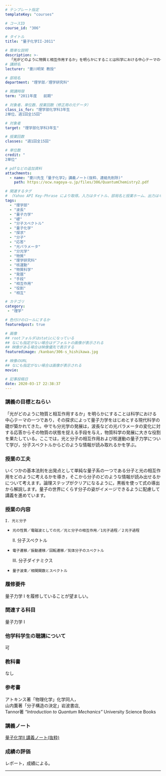 ```yaml
---
# テンプレート指定
templateKey: "courses"

# コースID
course_id: "306"

# タイトル
title: "量子化学II-2011"

# 簡単な説明
description: >-
  「光がどのように物質と相互作用するか」を明らかにすることは科学における中心テーマの一つであり，その探求によって量子力学をはじめとする現代科学の礎が築かれてきた。中でも分光学の発展は，波長などの光パラメータの変化に対する応答からその物質の状態を捉える手段を与え，物質科学の発展に大きな役割を果たしている。ここでは，光と分子の相互作用および核運動の量子力学について学び，分子スペクトルからどのような情報が ....
# 講師名
lecturer: "菱川明栄 教授"

# 部局名
department: "理学部／理学研究科"

# 開講時限
term: "2011年度	前期"

# 対象者、単位数、授業回数（修正用の元データ）
class_is_for: "理学部化学科3年生
2単位、週1回全15回"

# 対象者
target: "理学部化学科3年生"

# 授業回数
classes: "週1回全15回"

# 単位数
credit: "
2単位"

# pdfなどの追加資料
attachments:
  - name: "菱川先生「量子化学2」講義ノート(抜粋、連絡先削除)" 
    path: https://ocw.nagoya-u.jp/files/306/QuantumChemistry2.pdf

# 関連するタグ
# （Yahoo API Key-Phrase により取得。入力はタイトル、部局名と授業ホーム、出力はキーフレーズ（tags））
tags:
  - "理学部"
  - "波長"
  - "量子力学"
  - "礎"
  - "分子スペクトル"
  - "量子化学"
  - "探求"
  - "分子"
  - "応答"
  - "光パラメータ"
  - "分光学"
  - "物質"
  - "理学研究科"
  - "核運動"
  - "物質科学"
  - "発展"
  - "手段"
  - "相互作用"
  - "役割"
  - "相互"

# カテゴリ
category:
 - "理学"

# 色付けのロールにするか
featuredpost: true

# 画像
## rootフォルダはstaticになっている
## なにも指定がない場合はデフォルトの画像が表示される
## 映像がある場合は映像優先で表示する
featuredimage: /kanban/306-s_hishikawa.jpg

# 映像のURL
## なにも指定がない場合は画像が表示される
movie: 

# 記事投稿日
date: 2020-03-17 22:38:37
---
```


### 講義の目標とねらい

「光がどのように物質と相互作用するか」を明らかにすることは科学における中心テーマの一つであり，その探求によって量子力学をはじめとする現代科学の礎が築かれてきた。中でも分光学の発展は，波長などの光パラメータの変化に対する応答からその物質の状態を捉える手段を与え，物質科学の発展に大きな役割を果たしている。ここでは，光と分子の相互作用および核運動の量子力学について学び，分子スペクトルからどのような情報が読み取れるかを学ぶ。


### 授業の工夫

いくつかの基本法則を出発点として単純な量子系の一つである分子と光の相互作用をどのように考えるかを導き，そこから分子のどのような情報が読み出せるかについて考えます。論理ステップがクリアになるように，黒板を使って式の導出から解説します。量子の世界にくらす分子の姿がイメージできるように配慮して講義を進めています。





### 授業の内容


  
    I. 光と分子
  
  
  -     光の性質／電磁波としての光／光と分子の相互作用／1光子過程／２光子過程
  
  
    II. 分子スペクトル
  
  
  -     電子遷移／振動遷移／回転遷移／気体分子のスペクトル
  
  
    III. 分子ダイナミクス
  
  
  -     量子波束／相関関数とスペクトル


### 履修要件

量子力学 I を履修していることが望ましい。 

### 関連する科目

量子力学 I 

### 他学科学生の聴講について

可

### 教科書

なし

### 参考書

アトキンス著「物理化学」化学同人，  
山内薫著「分子構造の決定」岩波書店,  
Tannor著 <cite>“Introduction to Quantum Mechanics”</cite> University Science Books





### 講義ノート

[量子化学II 講義ノート(抜粋)](https://ocw.nagoya-u.jp/files/306/QuantumChemistry2.pdf) 





### 成績の評価

レポート，成績による。





-----